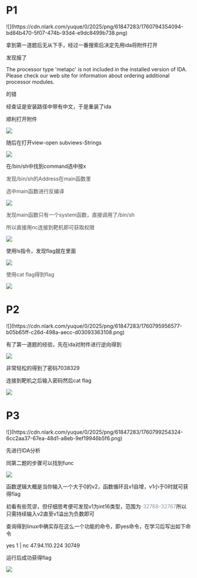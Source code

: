 <h1 id="mfYNd">P1</h1>
![](https://cdn.nlark.com/yuque/0/2025/png/61847283/1760794354094-bd84b470-5f07-474b-93d4-e9dc8499b738.png)

拿到第一道题后无从下手，经过一番搜索后决定先用ida将附件打开

发现报了

The processor type 'metapc' is not included in the installed version of IDA. Please check our web site for information about ordering additional processor modules.

的错

经查证是安装路径中带有中文，于是重装了ida

顺利打开附件

![](https://cdn.nlark.com/yuque/0/2025/png/61847283/1760794874844-54f6e7d3-f5cd-496b-94fb-da71d68c309b.png)

随后在打开view-open subviews-Strings

![](https://cdn.nlark.com/yuque/0/2025/png/61847283/1760794942650-d25b2dda-d1f8-4bc9-ae95-03e4778bf304.png)

在/bin/sh中找到command选中按x

<font style="color:rgb(77, 77, 77);">发现/bin/sh的Address在main函数里</font>

<font style="color:rgb(77, 77, 77);">选中main函数进行反编译</font>

![](https://cdn.nlark.com/yuque/0/2025/png/61847283/1760795227211-f07e6192-b0bb-4dd6-9b14-5f6b14c49292.png)

<font style="color:rgb(77, 77, 77);">发现main函数只有一个system函数，直接调用了/bin/sh</font>

<font style="color:rgb(77, 77, 77);">所以直接用nc连接到靶机即可获取权限</font>

![](https://cdn.nlark.com/yuque/0/2025/png/61847283/1760795444903-20c96c58-7047-477c-8406-e2eeee84a083.png)

使用ls指令，发现flag就在里面

![](https://cdn.nlark.com/yuque/0/2025/png/61847283/1760795631504-c72caf1f-8770-42e5-9e76-328e53d79e0e.png)

<font style="color:rgb(77, 77, 77);">使用cat flag得到flag</font>

![](https://cdn.nlark.com/yuque/0/2025/png/61847283/1760795718023-f6b4f094-ea52-4bf4-9ef1-1e54a832c162.png)

<h1 id="RrNBT">P2</h1>
![](https://cdn.nlark.com/yuque/0/2025/png/61847283/1760795956577-b05b65ff-c26d-498a-aecc-d03093363108.png)

有了第一道题的经验，先在ida对附件进行逆向得到

![](https://cdn.nlark.com/yuque/0/2025/png/61847283/1760796219159-7aa0cdf1-2fee-4cd2-ae32-193a0586624b.png)

非常轻松的得到了密码7038329

连接到靶机之后输入密码然后cat flag

![](https://cdn.nlark.com/yuque/0/2025/png/61847283/1760796475748-0a442912-4ab7-4a80-ac59-0b3958c6c756.png)

<h1 id="jqrl0">P3</h1>
![](https://cdn.nlark.com/yuque/0/2025/png/61847283/1760799254324-6cc2aa37-67ea-48d1-a8eb-9ef19946b5f6.png)

先进行IDA分析

同第二题的步骤可以找到func

![](https://cdn.nlark.com/yuque/0/2025/png/61847283/1760799668259-c903e184-7b57-43fe-9a18-e38dd3167d14.png)

函数逻辑大概是当你输入一个大于0的v2，函数循环且v1自增，v1小于0时就可获得flag

初看有些荒谬，但仔细思考便可发现v1为int16类型，范围为<font style="color:rgb(143,149,158);">-32768-32767</font>所以只需持续输入v2直至v1溢出为负数即可

查询得到linux中确实存在这么一个功能的命令，即yes命令，在学习后写出如下命令

yes 1 | nc 47.94.110.224 30749

运行后成功获得flag

![](https://cdn.nlark.com/yuque/0/2025/png/61847283/1760801062750-0c1f2b81-97b5-401e-8794-10ee7e5d7717.png)

